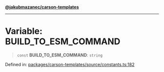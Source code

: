 [**@jakubmazanec/carson-templates**](../README.md)

---

# Variable: BUILD_TO_ESM_COMMAND

> `const` **BUILD_TO_ESM_COMMAND**: `string`

Defined in:
[packages/carson-templates/source/constants.ts:182](https://github.com/jakubmazanec/tools/blob/7c5f40d811171692b72a47160bc33d644201b16a/packages/carson-templates/source/constants.ts#L182)
